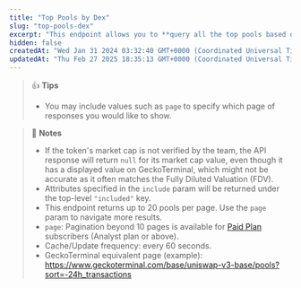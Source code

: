 ```yaml
---
title: "Top Pools by Dex"
slug: "top-pools-dex"
excerpt: "This endpoint allows you to **query all the top pools based on the provided network and decentralized exchange (DEX)**"
hidden: false
createdAt: "Wed Jan 31 2024 03:32:40 GMT+0000 (Coordinated Universal Time)"
updatedAt: "Thu Feb 27 2025 18:35:13 GMT+0000 (Coordinated Universal Time)"
---
```

> 👍 **Tips**
> 
> - You may include values such as `page` to specify which page of responses you would like to show.

> 📘 **Notes**
> 
> - If the token's market cap is not verified by the team, the API response will return `null` for its market cap value, even though it has a displayed value on GeckoTerminal, which might not be accurate as it often matches the Fully Diluted Valuation (FDV).
> - Attributes specified in the `include` param will be returned under the top-level `"included"` key.
> - This endpoint returns up to 20 pools per page. Use the `page` param to navigate more results.
> - `page`: Pagination beyond 10 pages is available for [Paid Plan](https://www.coingecko.com/en/api/pricing) subscribers (Analyst plan or above).
> - Cache/Update frequency: every 60 seconds.
> - GeckoTerminal equivalent page (example): <https://www.geckoterminal.com/base/uniswap-v3-base/pools?sort=-24h_transactions>
